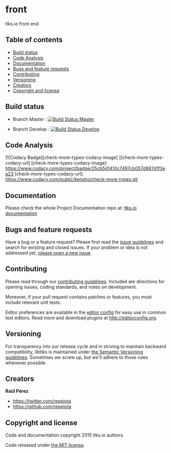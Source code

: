 front
=====

tlks.io front end

## Table of contents

- [Build status](#build-status)
- [Code Analysis](#code-analysis)
- [Documentation](#documentation)
- [Bugs and feature requests](#bugs-and-feature-requests)
- [Contributing](#contributing)
- [Versioning](#versioning)
- [Creators](#creators)
- [Copyright and license](#copyright-and-license)

## Build status

* Branch Master : [![Build Status Master](https://travis-ci.org/tlksio/front.svg?branch=master)](https://travis-ci.org/tlksio/front)

* Branch Develop : [![Build Status Develop](https://travis-ci.org/tlksio/front.svg?branch=develop)](https://travis-ci.org/tlksio/front)

## Code Analysis

[![Codacy Badge][check-more-types-codacy-image] ][check-more-types-codacy-url]
[check-more-types-codacy-image]: https://www.codacy.com/project/badge/25cb5d1410c7497cb057d887d1f3ea23
[check-more-types-codacy-url]: https://www.codacy.com/public/kensho/check-more-types.git

## Documentation

Please check the whole Project Documentation repo at:
[tlks.io documentation](https://github.com/tlksio/docs)

## Bugs and feature requests

Have a bug or a feature request? Please first read the
[issue guidelines](https://github.com/tlksio/front/blob/master/CONTRIBUTING.md#using-the-issue-tracker)
and search for existing and closed issues. If your problem or idea is not
addressed yet,
[please open a new issue](https://github.com/tlksio/front/issues/new).

## Contributing

Please read through our
[contributing guidelines](https://github.com/tlksio/front/blob/master/CONTRIBUTING.md).
Included are directions for opening issues, coding standards, and notes on
development.

Moreover, if your pull request contains patches or features, you must include
relevant unit tests.

Editor preferences are available in the
[editor config](https://github.com/tlksio/libtlks/blob/master/.editorconfig)
for easy use in common text editors. Read more and download plugins at
<http://editorconfig.org>.

## Versioning

For transparency into our release cycle and in striving to maintain backward
compatibility, libtlks is maintained under
[the Semantic Versioning guidelines](http://semver.org/). Sometimes we screw
up, but we'll adhere to those rules whenever possible.

## Creators

**Raül Pérez**

- <https://twitter.com/repejota>
- <https://github.com/repejota>

## Copyright and license

Code and documentation copyright 2015 tlks.io authors.

Code released under
[the MIT license](https://github.com/tlksio/front/blob/master/LICENSE).
